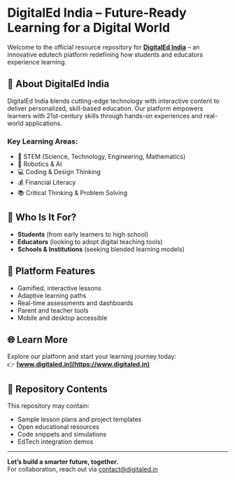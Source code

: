 # DigitalEd India – Future-Ready Learning for a Digital World

Welcome to the official resource repository for **[DigitalEd India](https://www.digitaled.in)** – an innovative edutech platform redefining how students and educators experience learning.

## 🚀 About DigitalEd India

DigitalEd India blends cutting-edge technology with interactive content to deliver personalized, skill-based education. Our platform empowers learners with 21st-century skills through hands-on experiences and real-world applications.

### Key Learning Areas:
- 🧪 STEM (Science, Technology, Engineering, Mathematics)
- 🤖 Robotics & AI
- 💻 Coding & Design Thinking
- 💰 Financial Literacy
- 📚 Critical Thinking & Problem Solving

## 🎯 Who Is It For?
- **Students** (from early learners to high school)
- **Educators** (looking to adopt digital teaching tools)
- **Schools & Institutions** (seeking blended learning models)

## 🔑 Platform Features
- Gamified, interactive lessons  
- Adaptive learning paths  
- Real-time assessments and dashboards  
- Parent and teacher tools  
- Mobile and desktop accessible  

## 🌐 Learn More
Explore our platform and start your learning journey today:  
👉 **[www.digitaled.in](https://www.digitaled.in)**

## 📁 Repository Contents
This repository may contain:
- Sample lesson plans and project templates  
- Open educational resources  
- Code snippets and simulations  
- EdTech integration demos  

---

**Let’s build a smarter future, together.**  
For collaboration, reach out via [contact@digitaled.in](mailto:contact@digitaled.in)
